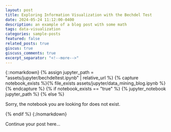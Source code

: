 ```yaml
---
layout: post
title: Exploring Information Visualization with the Bechdel Test
date: 2024-05-24 11:12:00-0400
description: an example of a blog post with some math
tags: data-visualization
categories: sample-posts
featured: false
related_posts: true
giscus: true
giscuss_comments: true
excerpt_separator: "<!--more-->"
---
```


{::nomarkdown}
{% assign jupyter_path = "assets/jupyter/bechdeltest.ipynb" | relative_url %}
{% capture notebook_exists %}{% file_exists assets/jupyter/data_mining_blog.ipynb %}{% endcapture %}
{% if notebook_exists == "true" %}
{% jupyter_notebook jupyter_path %}
{% else %}

<p>Sorry, the notebook you are looking for does not exist.</p>
{% endif %}
{:/nomarkdown}

<!--more-->

Continue your post here...
